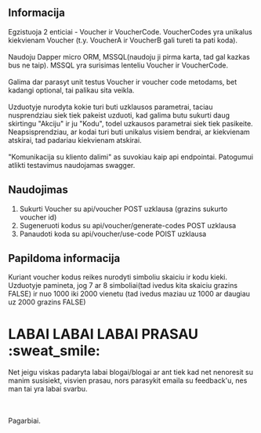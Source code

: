 <h2>Informacija</h2>
<p>Egzistuoja 2 enticiai - Voucher ir VoucherCode. VoucherCodes yra unikalus kiekvienam Voucher (t.y. VoucherA ir VoucherB gali tureti ta pati koda).</br></br>
Naudoju Dapper micro ORM, MSSQL(naudoju ji pirma karta, tad gal kazkas bus ne taip). MSSQL yra surisimas lenteliu Voucher ir VoucherCode.</br></br>
Galima dar parasyt unit testus Voucher ir voucher code metodams, bet kadangi optional, tai palikau sita veikla.</br></br>
Uzduotyje nurodyta kokie turi buti uzklausos parametrai, taciau nusprendziau siek tiek pakeist uzduoti, kad galima butu sukurti daug skirtingu "Akciju" ir ju "Kodu", todel uzkausos parametrai siek tiek pasikeite. Neapsisprendziau, ar kodai turi buti unikalus visiem bendrai, ar kiekvienam atskirai, tad padariau kiekvienam atskirai.</br></br>
"Komunikacija su kliento dalimi" as suvokiau kaip api endpointai. Patogumui atlikti testavimus naudojamas swagger.
</p>
<h2>Naudojimas</h2>
<ol>
  <li>Sukurti Voucher su api/voucher POST uzklausa (grazins sukurto voucher id)</li>
  <li>Sugeneruoti kodus su api/voucher/generate-codes POST uzklausa</li>
  <li>Panaudoti koda su api/voucher/use-code POIST uzklausa</li>
</ol>
<h2>Papildoma informacija</h2>
<p>Kuriant voucher kodus reikes nurodyti simboliu skaiciu ir kodu kieki. Uzduotyje pamineta, jog 7 ar 8 simboliai(tad ivedus kita skaiciu grazins FALSE) ir nuo 1000 iki 2000 vienetu (tad ivedus maziau uz 1000 ar daugiau uz 2000 grazins FALSE)</p>
<h1>
LABAI LABAI LABAI PRASAU :sweat_smile:
</h1>
<p>Net jeigu viskas padaryta labai blogai/blogai ar ant tiek kad net nenoresit su manim susisiekt, visvien prasau, nors parasykit emaila su feedback'u, nes man tai yra labai svarbu.</p>

</br></br>
Pagarbiai.
